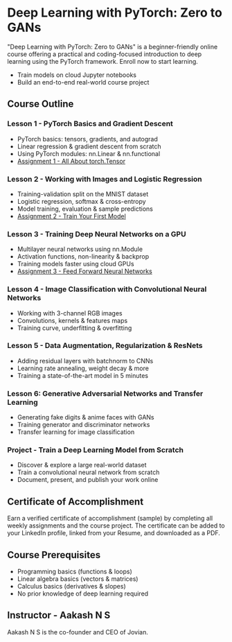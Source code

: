 # Deep Learning with PyTorch: Zero to GANs

"Deep Learning with PyTorch: Zero to GANs" is a beginner-friendly online course offering a practical and coding-focused introduction to deep learning using the PyTorch framework. Enroll now to start learning.

- Train models on cloud Jupyter notebooks
- Build an end-to-end real-world course project

## Course Outline

### Lesson 1 - PyTorch Basics and Gradient Descent
- PyTorch basics: tensors, gradients, and autograd
- Linear regression & gradient descent from scratch
- Using PyTorch modules: nn.Linear & nn.functional
- [Assignment 1 - All About torch.Tensor](https://github.com/dedeha39/Deep-Learning-with-PyTorch-Zero-to-GANs/blob/main/Lesson%201%20-%20PyTorch%20Basics%20and%20Gradient%20Descent/Assignmenr_01-tensor-operations.ipynb)

### Lesson 2 - Working with Images and Logistic Regression
- Training-validation split on the MNIST dataset
- Logistic regression, softmax & cross-entropy
- Model training, evaluation & sample predictions
- [Assignment 2 - Train Your First Model](https://github.com/dedeha39/Deep-Learning-with-PyTorch-Zero-to-GANs/blob/main/Lesson%202%20-%20Working%20with%20Images%20and%20Logistic%20Regression/Assignment_02-insurance-linear-regression.ipynb)

### Lesson 3 - Training Deep Neural Networks on a GPU
- Multilayer neural networks using nn.Module
- Activation functions, non-linearity & backprop
- Training models faster using cloud GPUs
- [Assignment 3 - Feed Forward Neural Networks](https://github.com/dedeha39/Deep-Learning-with-PyTorch-Zero-to-GANs/blob/main/Lesson%203%20-%20Training%20Deep%20Neural%20Networks%20on%20a%20GPU/Assignment_03-cifar10-feedforward.ipynb)

### Lesson 4 - Image Classification with Convolutional Neural Networks
- Working with 3-channel RGB images
- Convolutions, kernels & features maps
- Training curve, underfitting & overfitting

### Lesson 5 - Data Augmentation, Regularization & ResNets
- Adding residual layers with batchnorm to CNNs
- Learning rate annealing, weight decay & more
- Training a state-of-the-art model in 5 minutes

### Lesson 6: Generative Adversarial Networks and Transfer Learning
- Generating fake digits & anime faces with GANs
- Training generator and discriminator networks
- Transfer learning for image classification

### Project - Train a Deep Learning Model from Scratch
- Discover & explore a large real-world dataset
- Train a convolutional neural network from scratch
- Document, present, and publish your work online

## Certificate of Accomplishment
Earn a verified certificate of accomplishment (sample) by completing all weekly assignments and the course project. The certificate can be added to your LinkedIn profile, linked from your Resume, and downloaded as a PDF.

## Course Prerequisites
- Programming basics (functions & loops)
- Linear algebra basics (vectors & matrices)
- Calculus basics (derivatives & slopes)
- No prior knowledge of deep learning required

## Instructor - Aakash N S
Aakash N S is the co-founder and CEO of Jovian.
